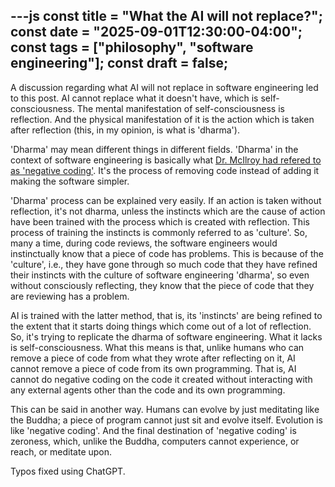---js
const title = "What the AI will not replace?";
const date = "2025-09-01T12:30:00-04:00";
const tags = ["philosophy", "software engineering"];
const draft = false;
---


A discussion regarding what AI will not replace in software engineering led to
this post. AI cannot replace what it doesn't have, which is self-consciousness.
The mental manifestation of self-consciousness is reflection. And the physical
manifestation of it is the action which is taken after reflection (this, in my
opinion, is what is 'dharma').

'Dharma' may mean different things in different fields. 'Dharma' in the context of
software engineering is basically what [Dr. McIlroy had refered to as 'negative coding'](https://en.wikipedia.org/wiki/Douglas_McIlroy#Views_on_computing).
It's the process of removing code instead of adding it making the software simpler.

'Dharma' process can be explained very easily. If an action is taken without
reflection, it's not dharma, unless the instincts which are the cause of action
have been trained with the process which is created with reflection. This
process of training the instincts is commonly referred to as 'culture'. So,
many a time, during code reviews, the software engineers would instinctually
know that a piece of code has problems. This is because of the 'culture', i.e.,
they have gone through so much code that they have refined their instincts with
the culture of software engineering 'dharma', so even without consciously
reflecting, they know that the piece of code that they are reviewing has a
problem.

AI is trained with the latter method, that is, its 'instincts' are being
refined to the extent that it starts doing things which come out of a lot of
reflection. So, it's trying to replicate the dharma of software engineering.
What it lacks is self-consciousness. What this means is that, unlike humans who
can remove a piece of code from what they wrote after reflecting on it, AI
cannot remove a piece of code from its own programming. That is, AI cannot do
negative coding on the code it created without interacting with any external
agents other than the code and its own programming.

This can be said in another way. Humans can evolve by just meditating like the
Buddha; a piece of program cannot just sit and evolve itself. Evolution is like
'negative coding'. And the final destination of 'negative coding' is zeroness,
which, unlike the Buddha, computers cannot experience, or reach, or meditate
upon.

Typos fixed using ChatGPT.
